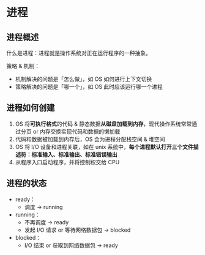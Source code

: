# 进程

## 进程概述

什么是进程：进程就是操作系统对正在运行程序的一种抽象。

策略 & 机制：

* 机制解决的问题是「怎么做」，如 OS 如何进行上下文切换
* 策略解决的问题是「哪一个」，如 OS 此时应该运行哪一个进程

## 进程如何创建

1. OS 将**可执行格式**的代码 & 静态数据**从磁盘加载到内存**，现代操作系统常常通过分页 or 内存交换实现代码和数据的懒加载
2. 代码和数据被加载到内存后，OS 会为进程分配栈空间 & 堆空间
3. OS 将 I/O 设备和进程关联，如在 unix 系统中，**每个进程默认打开三个文件描述符：标准输入、标准输出、标准错误输出**
4. 从程序入口启动程序，并将控制权交给 CPU

## 进程的状态

* ready：
  * 调度 -> running
* running：
  * 不再调度 -> ready
  * 发起 I/O 请求 or 等待网络数据包 -> blocked
* blocked：
  * I/O 结束 or 获取到网络数据包 -> ready
